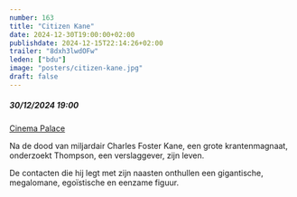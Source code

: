 ```yaml
---
number: 163
title: "Citizen Kane"
date: 2024-12-30T19:00:00+02:00
publishdate: 2024-12-15T22:14:26+02:00
trailer: "8dxh3lwdOFw"
leden: ["bdu"]
image: "posters/citizen-kane.jpg"
draft: false
---
```


##### 30/12/2024 19:00

[Cinema Palace](https://cinema-palace.be/nl/evenementen/special-event-citizen-kane)

Na de dood van miljardair Charles Foster Kane, een grote krantenmagnaat,
onderzoekt Thompson, een verslaggever, zijn leven.
<!--more-->
De contacten die hij legt met zijn naasten onthullen een gigantische,
megalomane, egoïstische en eenzame figuur.
